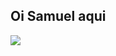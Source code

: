 ## Oi Samuel aqui

<div>
  <img src=(https://github-readme-stats.vercel.app/api?username=anuraghazra&theme=dark&show_icons=true)>
</div>
